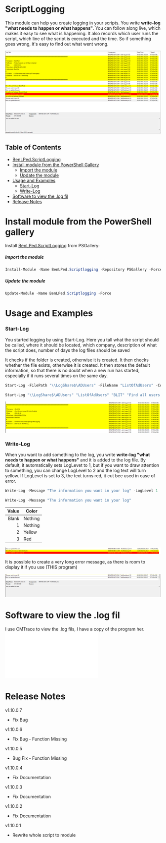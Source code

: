 # ScriptLogging

This module can help you create logging in your scripts. You write **write-log "what needs to happen or what happens"**. You can follow along live, which makes it easy to see what is happening. It also records which user runs the script, which line of the script is executed and the time. So if something goes wrong, it's easy to find out what went wrong.

![Complet view of Logfil](Images//fullPic.png?raw=true)

## Table of Contents
- [BenLPed.ScriptLogging](#ScriptLogging)
- [Install module from the PowerShell Gallery](#Install-module-from-the-PowerShell-Gallery)
  - [Import the module](Import-the-module)
  - [Update the module](Update-the-module)
- [Usage and Examples](#Usage-and-Examples)
  - [Start-Log](#Start-Log)
  - [Write-Log](#Write-Log)
- [Software to view the .log fil](#Software-to-view-the-.log-fil)
- [Release Notes](#Release-Notes)

# Install module from the PowerShell gallery
Install [BenLPed.ScriptLogging](https://www.powershellgallery.com/packages/BenLPed.Scriptlogging/1.10.0.4) from PSGallery:

##### Import the module
```PowerShell
Install-Module -Name BenLPed.Scriptlogging -Repository PSGallery -Force
```

##### Update the module
```PowerShell
Update-Module -Name BenLPed.Scriptlogging -Force
```

# Usage and Examples

### Start-Log
You started logging by using Start-Log. Here you tall what the script should be called, where it should be located, which company, description of what the script does, number of days the log files should be saved

It checks if the folder is created, otherwise it is created. It then checks whether the file exists, otherwise it is created.
It then stores the default information, so that there is no doubt when a new run has started, especially if it runs several times on the same day.

```PowerShell
Start-Log -FilePath "\\LogShare$\ADUsers" -FileName "ListOfAdUsers" -Company "BLIT" -Description "Find all users in our AD that is Enabled" -DeletedLogDays "30"
```

```PowerShell
Start-Log "\\LogShare$\ADUsers" "ListOfAdUsers" "BLIT" "Find all users in our AD that is Enabled" "30"
```

![alt text](Images/Start-Log.png?raw=true)

### Write-Log
When you want to add something to the log, you write **write-log "what needs to happen or what happens"** and it is added to the log file. By default, it automatically sets LogLevet to 1, but if you want to draw attention to something, you can change LogLevel to 2 and the log text will turn yellow. If LogLevel is set to 3, the text turns red, it cut bee used in case of error.

```PowerShell
Write-Log -Message "The information you want in your log" -LogLevel 1
```

```PowerShell
Write-Log -Message "The information you want in your log"
```

| Value | Color     |
|------:|-----------|
|  Blank| Nothing   |
|      1| Nothing   |
|      2| Yellow    |
|      3| Red       |

![alt text](Images/LineColor.png?raw=true)

It is possible to create a very long error message, as there is room to display it if you use (THIS program)

![alt text](Images/Description.png?raw=true)

# Software to view the .log fil
I use CMTrace to view the .log fils, I have a copy of the program her.
![CMTrace](Software/ConfigMgrTools.msi?raw=true)

# Release Notes

v1.10.0.7
- Fix Bug

v1.10.0.6
- Fix Bug - Function Missing

v1.10.0.5
- Bug Fix - Function Missing

v1.10.0.4
- Fix Documentation

v1.10.0.3
- Fix Documentation

v1.10.0.2
- Fix Documentation

v1.10.0.1
- Rewrite whole script to module

